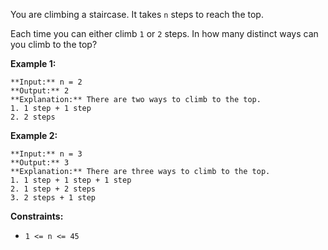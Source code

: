 You are climbing a staircase. It takes `n` steps to reach the top.

Each time you can either climb `1` or `2` steps. In how many distinct ways can you climb to the top?

**Example 1:**


```
**Input:** n = 2
**Output:** 2
**Explanation:** There are two ways to climb to the top.
1. 1 step + 1 step
2. 2 steps

```

**Example 2:**


```
**Input:** n = 3
**Output:** 3
**Explanation:** There are three ways to climb to the top.
1. 1 step + 1 step + 1 step
2. 1 step + 2 steps
3. 2 steps + 1 step

```

**Constraints:**

* `1 <= n <= 45`
